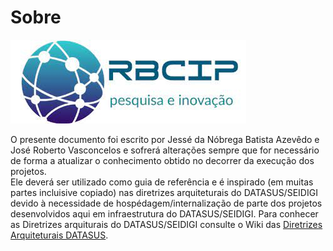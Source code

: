 # Sobre

![RBCIP](assests/img/rbcip.jpeg)

O presente documento foi escrito por Jessé da Nóbrega Batista Azevêdo e José Roberto Vasconcelos e sofrerá alterações sempre que for necessário de forma a atualizar o conhecimento obtido no decorrer da execução dos projetos.  
Ele deverá ser utilizado como guia de referência e é inspirado (em muitas partes incluisive copiado) nas diretrizes arquiteturais do DATASUS/SEIDIGI devido à necessidade de hospédagem/internalização de parte dos projetos desenvolvidos aqui em infraestrutura do DATASUS/SEIDIGI. Para conhecer as Diretrizes arquiturais do DATASUS/SEIDIGI consulte o Wiki das [Diretrizes Arquiteturais DATASUS](https://wiki-coatic.saude.gov.br/).
